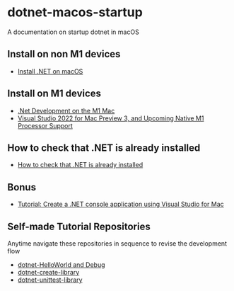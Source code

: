 # dotnet-macos-startup

A documentation on startup dotnet in macOS

## Install on non M1 devices 
- [Install .NET on macOS](https://learn.microsoft.com/en-us/dotnet/core/install/macos)

## Install on M1 devices
- [.Net Development on the M1 Mac](https://maartenmerken.medium.com/net-development-on-the-m1-mac-48d720a5a843)
- [Visual Studio 2022 for Mac Preview 3, and Upcoming Native M1 Processor Support](https://devblogs.microsoft.com/visualstudio/visual-studio-2022-for-mac-preview-3-and-upcoming-native-m1-processor-support/)

## How to check that .NET is already installed
- [How to check that .NET is already installed](https://learn.microsoft.com/en-us/dotnet/core/install/how-to-detect-installed-versions?pivots=os-macos)

## Bonus
- [Tutorial: Create a .NET console application using Visual Studio for Mac](https://learn.microsoft.com/en-us/dotnet/core/tutorials/with-visual-studio-mac)

## Self-made Tutorial Repositories

Anytime navigate these repositories in sequence to revise the development flow
- [dotnet-HelloWorld and Debug](https://github.com/mondayrris/dotnet-HelloWorld)
- [dotnet-create-library](https://github.com/mondayrris/dotnet-create-library)
- [dotnet-unittest-library](https://github.com/mondayrris/dotnet-unittest-library)
